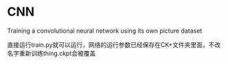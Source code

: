 # CNN
Training a convolutional neural network using its own picture dataset

直接运行train.py就可以运行，网络的运行参数已经保存在CK+文件夹里面，不改名字重新训练thing.ckpt会被覆盖
